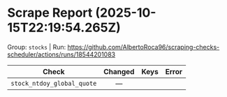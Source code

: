 # Scrape Report (2025-10-15T22:19:54.265Z)

Group: `stocks`  |  Run: https://github.com/AlbertoRoca96/scraping-checks-scheduler/actions/runs/18544201083

| Check | Changed | Keys | Error |
|---|:---:|:--|:--|
| `stock_ntdoy_global_quote` | — |  |  |
